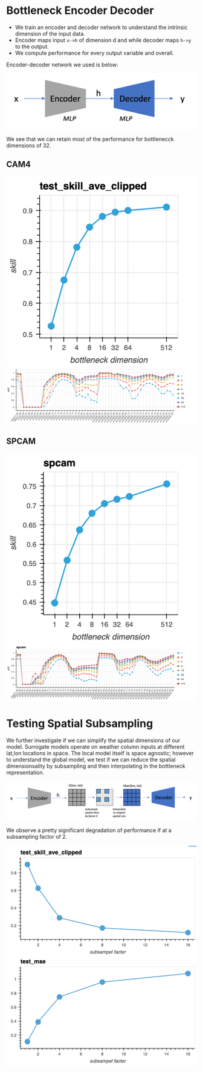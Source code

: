 # Bottleneck Encoder Decoder
- We train an encoder and decoder network to understand the intrinsic dimension of the input data.  
- Encoder maps input `x->h` of dimension d and while decoder maps `h->y` to the output.  
- We compute performance for every output variable and overall.  

Encoder-decoder network we used is below:

[![](encoderdecoder_net.png)](encoderdecoder_net.png)


We see that we can retain most of the performance for bottlenecck dimensions of 32.



## CAM4
[![](plot_bottleneck_ave_cam4.png)](plot_bottleneck_ave_cam4.png)[![](plot_bottleneck_cam4.png)](plot_bottleneck_cam4.png)


## SPCAM
[![](plot_bottleneck_ave_spcam.png)](plot_bottleneck_ave_spcam.png)[![](plot_bottleneck_spcam.png)](plot_bottleneck_spcam.png)


# Testing Spatial Subsampling

We further investigate if we can simplify the spatial dimensions of our model. Surrogate models operate on weather column inputs at different lat,lon locations in space. The local model itself is space agnostic; however to understand the global model, we test if we can reduce the spatial dimensionsality by subsampling and then interpolating in the bottleneck representation.

[![](spatial_subsampling.png)](spatial_subsampling.png)


We observe a pretty significant degradation of performance if at a subsampling factor of 2.

[![](spatial_interp.png)](spatial_interp.png)



